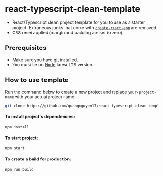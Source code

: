 # react-typescript-clean-template

- React/Typescript clean project template for you to use as a starter project. Extraneous junks that come with [`create-react-app`](https://create-react-app.dev/) are removed.
- CSS reset applied (margin and padding are set to zero).

## Prerequisites

- Make sure you have [git](https://git-scm.com/) installed.
- You must be on [Node](https://nodejs.org/en/) latest LTS version.

## How to use template
 
Run the command below to create a new project and replace `your-project-name` with your actual project name:

```bash
git clone https://github.com/quangnguyen17/react-typescript-clean-template.git your-project-name
```

#### To install project's dependencies:

```bash
npm install
```

#### To start project:

```bash
npm start
```

#### To create a build for production:

```bash
npm run build
```
